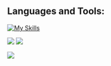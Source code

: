 ## Languages and Tools:

[![My Skills](https://skillicons.dev/icons?i=php,flutter,django,js,ts,react,nextjs,tailwindcss,materialui,html,css,sass,bootstrap,py,postgres,postman,vscode,git,github,githubactions,vercel)](https://skillicons.dev)

<p align="top">
  <img src="https://img.shields.io/github/stars/kellydanielo?style=for-the-badge&logo=github&color=005FED" />
  <img src="https://img.shields.io/github/followers/kellydanielo?style=for-the-badge&logo=github&color=FCC624" />
  </p>

<p>
  <img src="https://streak-stats.demolab.com/?user=kellydanielo&theme=transparent&hide_border=true&stroke=transparent" align="top" /> 
</p>
